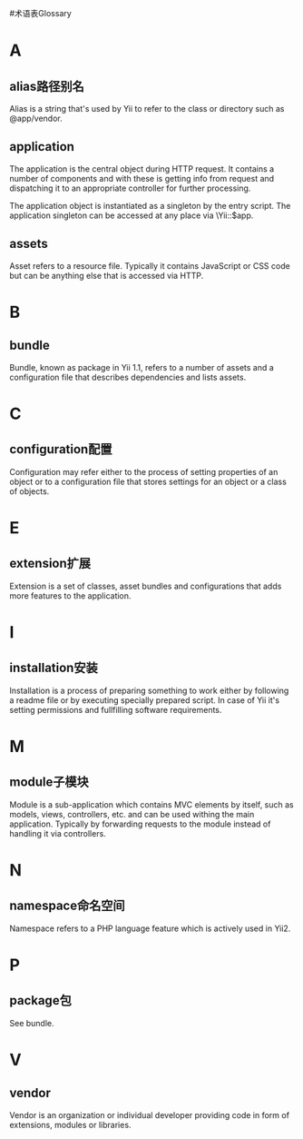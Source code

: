 #术语表Glossary


A
====================

alias路径别名
------------------

Alias is a string that's used by Yii to refer to the class or directory such as @app/vendor.

application
------------------

The application is the central object during HTTP request. It contains a number of components and with these is getting info from request and dispatching it to an appropriate controller for further processing.

The application object is instantiated as a singleton by the entry script. The application singleton can be accessed at any place via \Yii::$app.

assets
------------------

Asset refers to a resource file. Typically it contains JavaScript or CSS code but can be anything else that is accessed via HTTP.

B
====================

bundle
------------------

Bundle, known as package in Yii 1.1, refers to a number of assets and a configuration file that describes dependencies and lists assets.

C
====================

configuration配置
------------------

Configuration may refer either to the process of setting properties of an object or to a configuration file that stores settings for an object or a class of objects.

E
====================

extension扩展
------------------

Extension is a set of classes, asset bundles and configurations that adds more features to the application.

I
====================

installation安装
------------------

Installation is a process of preparing something to work either by following a readme file or by executing specially prepared script. In case of Yii it's setting permissions and fullfilling software requirements.

M
====================

module子模块
------------------

Module is a sub-application which contains MVC elements by itself, such as models, views, controllers, etc. and can be used withing the main application. Typically by forwarding requests to the module instead of handling it via controllers.

N
====================

namespace命名空间
------------------

Namespace refers to a PHP language feature which is actively used in Yii2.

P
====================

package包
------------------

See bundle.

V
====================

vendor
------------------

Vendor is an organization or individual developer providing code in form of extensions, modules or libraries.
